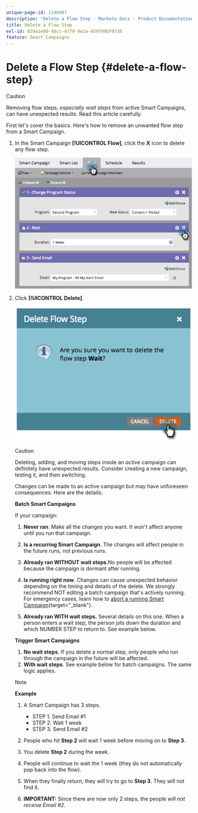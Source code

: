 ```yaml
---
unique-page-id: 1146987
description: "Delete a Flow Step - Marketo Docs - Product Documentation"
title: Delete a Flow Step
exl-id: 039a1e80-48cc-47f9-9e1a-459f89bf0730
feature: Smart Campaigns
---
```

# Delete a Flow Step {#delete-a-flow-step}

>[!CAUTION]
>
>Removing flow steps, _especially wait steps_ from active Smart Campaigns, can have unexpected results. Read this article carefully.

First let's cover the basics. Here's how to remove an unwanted flow step from a Smart Campaign.

1. In the Smart Campaign **[!UICONTROL Flow]**, click the **X** icon to delete any flow step.

   ![](assets/delete-a-flow-step-1.png)

1. Click **[!UICONTROL Delete]**.

   ![](assets/delete-a-flow-step-2.png)

   >[!CAUTION]
   >
   >Deleting, adding, and moving steps inside an _active_ campaign can definitely have unexpected results. Consider creating a new campaign, testing it, and then switching.

   Changes can be made to an active campaign but may have unforeseen consequences. Here are the details:

   **Batch Smart Campaigns**

   If your campaign:

    1. **Never ran**. Make all the changes you want. It won't affect anyone until you run that campaign.
    1. **Is a recurring Smart Campaign**. The changes will affect people in the future runs, not previous runs.
    1. **Already ran WITHOUT wait steps**.No people will be affected because the campaign is dormant after running.
    1. **Is running right now**. Changes can cause unexpected behavior depending on the timing and details of the delete. We strongly recommend NOT editing a batch campaign that's actively running. For emergency cases, learn how to [abort a running Smart Campaign](/help/marketo/product-docs/core-marketo-concepts/smart-campaigns/using-smart-campaigns/abort-a-smart-campaign.md){target="_blank"}.

    1. **Already ran WITH wait steps.** Several details on this one.
       When a person enters a wait step, the person jots down the duration and which NUMBER STEP to return to. See example below.

   **Trigger Smart Campaigns**

    1. **No wait steps**. If you delete a normal step, only people who run through the campaign in the future will be affected.
    1. **With wait steps**. See example below for batch campaigns. The same logic applies.

   >[!NOTE]
   >
   >**Example**
   >
   >1. A Smart Campaign has 3 steps.
   >    * STEP 1. Send Email #1
   >    * STEP 2. Wait 1 week
   >    * STEP 3. Send Email #2
   >
   >1. People who hit **Step 2** will wait 1 week before moving on to **Step 3**.
   >1. You delete **Step 2** during the week.
   >1. People will continue to wait the 1 week (they do not automatically pop back into the flow).
   >1. When they finally return, they will try to go to **Step 3**. They will not find it.
   >1. **IMPORTANT:** Since there are now only 2 steps, the people _will not receive Email #2_.
